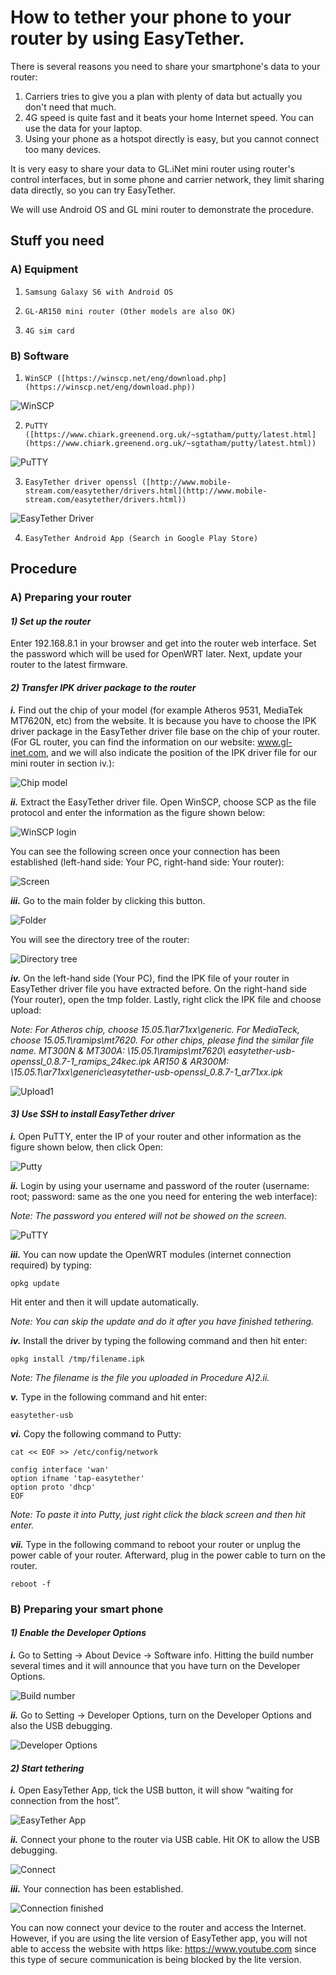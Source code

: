 # How to tether your phone to your router by using EasyTether.



There is several reasons you need to share your smartphone's data  to your router:

1. Carriers tries to give you a plan with plenty of data but actually you don't need that much.
2. 4G speed is quite fast and it beats your home Internet speed. You can use the data for your laptop.
3. Using your phone as a hotspot directly is easy, but you cannot connect too many devices.

It is very easy to share your data to GL.iNet mini router using router's control interfaces, but in some phone and carrier network, they limit sharing data directly, so you can try EasyTether.

We will use Android OS and GL mini router to demonstrate the procedure.



## Stuff you need

### A) Equipment

1)     Samsung Galaxy S6 with Android OS

2)     GL-AR150 mini router (Other models are also OK)

3)     4G sim card

### B) Software

1)     WinSCP ([https://winscp.net/eng/download.php](https://winscp.net/eng/download.php))

![WinSCP](http://www.gl-inet.com/wordpress/wp-content/uploads/2017/06/Q4.png)

2)     PuTTY ([https://www.chiark.greenend.org.uk/~sgtatham/putty/latest.html](https://www.chiark.greenend.org.uk/~sgtatham/putty/latest.html))

![PuTTY](http://www.gl-inet.com/wordpress/wp-content/uploads/2017/06/Q3.png)

3)     EasyTether driver openssl ([http://www.mobile-stream.com/easytether/drivers.html](http://www.mobile-stream.com/easytether/drivers.html))

![EasyTether Driver](http://www.gl-inet.com/wordpress/wp-content/uploads/2017/06/Q2.png)

4)     EasyTether Android App (Search in Google Play Store)



## Procedure

### A) Preparing your router

#### *1) Set up the router*

Enter 192.168.8.1 in your browser and get into the router web interface. Set the password which will be used for OpenWRT later. Next, update your router to the latest firmware.

#### *2) Transfer IPK driver package to the router*

***i.*** Find out the chip of your model (for example Atheros 9531, MediaTek MT7620N, etc) from the website. It is because you have to choose the IPK driver package in the EasyTether driver file base on the chip of your router. (For GL router, you can find the information on our website: www.gl-inet.com, and we will also indicate the position of the IPK driver file for our mini router in section iv.):

![Chip model](http://www.gl-inet.com/wordpress/wp-content/uploads/2017/06/Q5.png)

***ii.*** Extract the EasyTether driver file. Open WinSCP, choose SCP as the file protocol and enter the information as the figure shown below:

![WinSCP login](http://www.gl-inet.com/wordpress/wp-content/uploads/2017/06/1.jpg)

You can see the following screen once your connection has been established (left-hand side: Your PC, right-hand side: Your router):

![Screen](http://www.gl-inet.com/wordpress/wp-content/uploads/2017/06/2.png)

***iii.*** Go to the main folder by clicking this button.

 ![Folder](http://www.gl-inet.com/wordpress/wp-content/uploads/2017/06/Q1.png)

You will see the directory tree of the router:

![Directory tree](http://www.gl-inet.com/wordpress/wp-content/uploads/2017/06/3.png)

***iv.*** On the left-hand side (Your PC), find the IPK file of your router in EasyTether driver file you have extracted before. On the right-hand side (Your router), open the tmp folder. Lastly, right click the IPK file and choose upload:

*Note: For Atheros chip, choose 15.05.1\ar71xx\generic. For MediaTeck, choose 15.05.1\ramips\mt7620. For other chips, please find the similar file name.*
*MT300N & MT300A: \15.05.1\ramips\mt7620\ easytether-usb-openssl_0.8.7-1_ramips_24kec.ipk*
*AR150 & AR300M: \15.05.1\ar71xx\generic\easytether-usb-openssl_0.8.7-1_ar71xx.ipk*

![Upload1](http://www.gl-inet.com/wordpress/wp-content/uploads/2017/06/Q11.png)

#### *3) Use SSH to install EasyTether driver*

***i.*** Open PuTTY, enter the IP of your router and other information as the figure shown below, then click Open:

![Putty](http://www.gl-inet.com/wordpress/wp-content/uploads/2017/06/4.png)

***ii.*** Login by using your username and password of the router (username: root; password: same as the one you need for entering the web interface):

*Note: The password you entered will not be showed on the screen.*

![PuTTY](http://www.gl-inet.com/wordpress/wp-content/uploads/2017/06/5.png)

***iii.*** You can now update the OpenWRT modules (internet connection required) by typing:

`opkg update`

Hit enter and then it will update automatically.

*Note: You can skip the update and do it after you have finished tethering.*

***iv.*** Install the driver by typing the following command and then hit enter:

`opkg install /tmp/filename.ipk`

*Note: The filename is the file you uploaded in Procedure A)2.ii.*

***v.*** Type in the following command and hit enter:

`easytether-usb`

***vi.*** Copy the following command to Putty:

```
cat << EOF >> /etc/config/network

config interface 'wan'
option ifname 'tap-easytether'
option proto 'dhcp'
EOF
```

*Note:  To paste it into Putty, just right click the black screen and then hit enter.*

***vii.*** Type in the following command to reboot your router or unplug the power cable of your router. Afterward, plug in the power cable to turn on the router.

`reboot -f`



### B) Preparing your smart phone

#### *1) Enable the Developer Options*

***i.*** Go to Setting -> About Device -> Software info. Hitting the build number several times and it will announce that you have turn on the Developer Options.

![Build number](http://www.gl-inet.com/wordpress/wp-content/uploads/2017/06/XXXXXXX.jpg)

***ii.*** Go to Setting -> Developer Options, turn on the Developer Options and also the USB debugging.

![Developer Options](http://www.gl-inet.com/wordpress/wp-content/uploads/2017/06/XXXX.jpg)

#### *2) Start tethering*

***i.*** Open EasyTether App, tick the USB button, it will show “waiting for connection from the host”. 

![EasyTether App](http://www.gl-inet.com/wordpress/wp-content/uploads/2017/06/Screenshot_20170614-165645.jpg)

***ii.*** Connect your phone to the router via USB cable. Hit OK to allow the USB debugging.

![Connect](http://www.gl-inet.com/wordpress/wp-content/uploads/2017/06/Screenshot_20170614-165701.jpg)

***iii.*** Your connection has been established.

![Connection finished](http://www.gl-inet.com/wordpress/wp-content/uploads/2017/06/Screenshot_20170614-165709.jpg)





You can now connect your device to the router and access the Internet. However, if you are using the lite version of EasyTether app, you will not able to access the website with https like: https://www.youtube.com since this type of secure communication is being blocked by the lite version.





